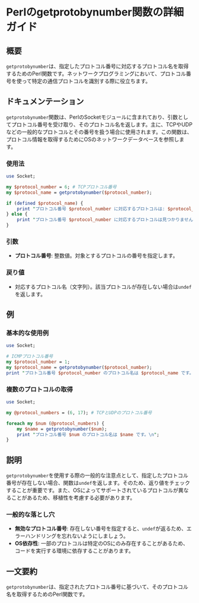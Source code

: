 <!--
Meta Description: # Perlのgetprotobynumber関数の詳細ガイド ## 概要 `getprotobynumber`は、指定したプロトコル番号に対応するプロトコル名を取得するためのPerl関数です。ネットワークプログラミングにおいて、プロトコル番号を使って特定の通信プロトコルを識別する際に役立ちます。 ...
Meta Keywords: getprotobynumber, protocol_number, protocol_name, プロトコル番号, print
-->

# Perlのgetprotobynumber関数の詳細ガイド

## 概要
`getprotobynumber`は、指定したプロトコル番号に対応するプロトコル名を取得するためのPerl関数です。ネットワークプログラミングにおいて、プロトコル番号を使って特定の通信プロトコルを識別する際に役立ちます。

## ドキュメンテーション
`getprotobynumber`関数は、PerlのSocketモジュールに含まれており、引数としてプロトコル番号を受け取り、そのプロトコル名を返します。主に、TCPやUDPなどの一般的なプロトコルとその番号を扱う場合に使用されます。この関数は、プロトコル情報を取得するためにOSのネットワークデータベースを参照します。

### 使用法
```perl
use Socket;

my $protocol_number = 6; # TCPプロトコル番号
my $protocol_name = getprotobynumber($protocol_number);

if (defined $protocol_name) {
    print "プロトコル番号 $protocol_number に対応するプロトコルは: $protocol_name\n";
} else {
    print "プロトコル番号 $protocol_number に対応するプロトコルは見つかりませんでした。\n";
}
```

### 引数
- **プロトコル番号**: 整数値。対象とするプロトコルの番号を指定します。

### 戻り値
- 対応するプロトコル名（文字列）。該当プロトコルが存在しない場合は`undef`を返します。

## 例
### 基本的な使用例
```perl
use Socket;

# ICMPプロトコル番号
my $protocol_number = 1;
my $protocol_name = getprotobynumber($protocol_number);
print "プロトコル番号 $protocol_number のプロトコル名は $protocol_name です。\n";
```

### 複数のプロトコルの取得
```perl
use Socket;

my @protocol_numbers = (6, 17); # TCPとUDPのプロトコル番号

foreach my $num (@protocol_numbers) {
    my $name = getprotobynumber($num);
    print "プロトコル番号 $num のプロトコル名は $name です。\n";
}
```

## 説明
`getprotobynumber`を使用する際の一般的な注意点として、指定したプロトコル番号が存在しない場合、関数は`undef`を返します。そのため、返り値をチェックすることが重要です。また、OSによってサポートされているプロトコルが異なることがあるため、移植性を考慮する必要があります。

### 一般的な落とし穴
- **無効なプロトコル番号**: 存在しない番号を指定すると、`undef`が返るため、エラーハンドリングを忘れないようにしましょう。
- **OS依存性**: 一部のプロトコルは特定のOSにのみ存在することがあるため、コードを実行する環境に依存することがあります。

## 一文要約
`getprotobynumber`は、指定されたプロトコル番号に基づいて、そのプロトコル名を取得するためのPerl関数です。